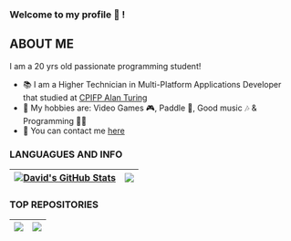 ### Welcome to my profile 👋 !

## ABOUT ME

I am a 20 yrs old passionate programming student!
- 📚 I am a Higher Technician in Multi-Platform Applications Developer that studied at [CPIFP Alan Turing](https://github.com/CPIFPAlanTuring)
- 👾 My hobbies are: Video Games 🎮, Paddle 🎾, Good music 🎶 & Programming 👨‍💻
- 💬 You can contact me [here](mailto:antunezdavid2003@gmail.com)

<!--
**DavidAntunezPerez/DavidAntunezPerez** is a ✨ _special_ ✨ repository because its `README.md` (this file) appears on your GitHub profile.

Here are some ideas to get you started:

- 🔭 I’m currently working on ...
- 🌱 I’m currently learning ...
- 👯 I’m looking to collaborate on ...
- 🤔 I’m looking for help with ...
- 💬 Ask me about ...
- 📫 How to reach me: ...
- 😄 Pronouns: ...
- ⚡ Fun fact: ...
-->
### LANGUAGUES AND INFO

| <a href="https://github.com/DavidAntunezPerez/"><img align="center" src="https://github-readme-stats.vercel.app/api?username=DavidAntunezPerez&show_icons=true&include_all_commits=true&theme=transparent&hide_border=true" alt="David's GitHub Stats" /></a> | <a href="https://github.com/DavidAntunezPerez"><img align="center" src="https://github-readme-stats.vercel.app/api/top-langs/?username=DavidAntunezPerez&layout=compact&theme=transparent&hide_border=true" /></a> |
| ------------- | ------------- |

### TOP REPOSITORIES

| <a href="https://github.com/DavidAntunezPerez/RestaurAPP_Android"><img align="center" src="https://github-readme-stats.vercel.app/api/pin?username=DavidAntunezPerez&repo=restaurapp_android&theme=transparent&hide_border=true" /> </a> | <a href="https://github.com/DavidAntunezPerez/TheSCPFoundation-CRUD"><img align="center" src="https://github-readme-stats.vercel.app/api/pin/?username=DavidAntunezPerez&repo=TheSCPFoundation-CRUD&theme=transparent&hide_border=true" /></a> |
| ------------- | ------------- |

